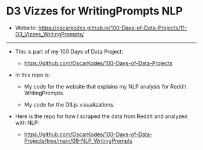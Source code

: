 # D3 Vizzes for WritingPrompts NLP

- Website: https://oscarkodes.github.io/100-Days-of-Data-Projects/11-D3_Vizzes_WritingPrompts/

---

- This is part of my 100 Days of Data Project:

    - https://github.com/OscarKodes/100-Days-of-Data-Projects

- In this repo is:

    - My code for the website that explains my NLP analysis for Reddit WritingPrompts.
	
	- My code for the D3.js visualizations.
	
- Here is the repo for how I scraped the data from Reddit and analyzed with NLP:

    - https://github.com/OscarKodes/100-Days-of-Data-Projects/tree/main/09-NLP_WritingPrompts


